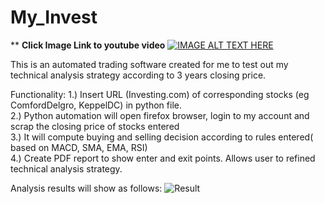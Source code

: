 # My_Invest

** **Click Image Link to youtube video**
[![IMAGE ALT TEXT HERE](https://user-images.githubusercontent.com/42071698/99909238-34a07100-2d22-11eb-90d1-07f0eb18fd1f.JPG)](https://youtu.be/PzFFSMO4zkE)

This is an automated trading software created for me to test out my technical analysis strategy according to 3 years closing price. <br>

Functionality:
1.) Insert URL (Investing.com) of corresponding stocks (eg ComfordDelgro, KeppelDC) in python file.                 <br>
2.) Python automation will open firefox browser, login to my account and scrap the closing price of stocks entered  <br>
3.) It will compute buying and selling decision according to rules entered( based on MACD, SMA, EMA, RSI)           <br>
4.) Create PDF report to show enter and exit points. Allows user to refined technical analysis strategy.            <br>

Analysis results will show as follows:
![Result](https://user-images.githubusercontent.com/42071698/99909592-7b8f6600-2d24-11eb-8bb3-08c55cf43013.png)
